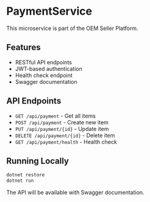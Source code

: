 # PaymentService

This microservice is part of the OEM Seller Platform.

## Features

- RESTful API endpoints
- JWT-based authentication
- Health check endpoint
- Swagger documentation

## API Endpoints

- `GET /api/payment` - Get all items
- `POST /api/payment` - Create new item
- `PUT /api/payment/{id}` - Update item
- `DELETE /api/payment/{id}` - Delete item
- `GET /api/payment/health` - Health check

## Running Locally

```bash
dotnet restore
dotnet run
```

The API will be available with Swagger documentation.
